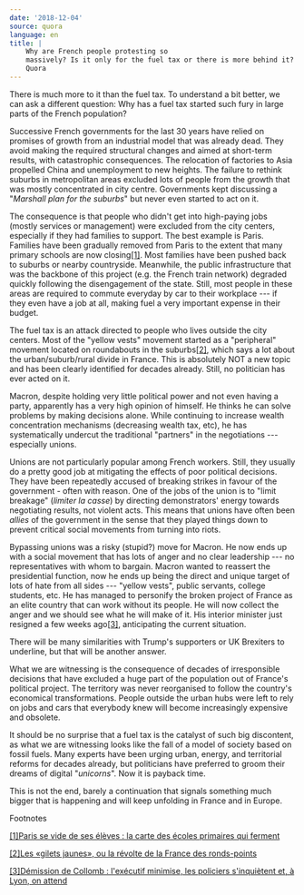 ```yaml
---
date: '2018-12-04'
source: quora
language: en
title: |
    Why are French people protesting so
    massively? Is it only for the fuel tax or there is more behind it? -
    Quora
---
```


There is much more to it than the fuel tax. To understand a bit better,
we can ask a different question: Why has a fuel tax started such fury in
large parts of the French population?

Successive French governments for the last 30 years have relied on
promises of growth from an industrial model that was already dead. They
avoid making the required structural changes and aimed at short-term
results, with catastrophic consequences. The relocation of factories to
Asia propelled China and unemployment to new heights. The failure to
rethink suburbs in metropolitan areas excluded lots of people from the
growth that was mostly concentrated in city centre. Governments kept
discussing a "*Marshall plan for the suburbs*" but never even started to
act on it.

The consequence is that people who didn't get into high-paying jobs
(mostly services or management) were excluded from the city centers,
especially if they had families to support. The best example is Paris.
Families have been gradually removed from Paris to the extent that many
primary schools are now closing[\[1\]](#QegyR). Most families have been
pushed back to suburbs or nearby countryside. Meanwhile, the public
infrastructure that was the backbone of this project (e.g. the French
train network) degraded quickly following the disengagement of the
state. Still, most people in these areas are required to commute
everyday by car to their workplace --- if they even have a job at all,
making fuel a very important expense in their budget.

The fuel tax is an attack directed to people who lives outside the city
centers. Most of the "yellow vests" movement started as a "peripheral"
movement located on roundabouts in the suburbs[\[2\]](#WuEVT), which
says a lot about the urban/suburb/rural divide in France. This is
absolutely NOT a new topic and has been clearly identified for decades
already. Still, no politician has ever acted on it.

Macron, despite holding very little political power and not even having
a party, apparently has a very high opinion of himself. He thinks he can
solve problems by making decisions alone. While continuing to increase
wealth concentration mechanisms (decreasing wealth tax, etc), he has
systematically undercut the traditional "partners" in the negotiations
--- especially unions.

Unions are not particularly popular among French workers. Still, they
usually do a pretty good job at mitigating the effects of poor political
decisions. They have been repeatedly accused of breaking strikes in
favour of the government - often with reason. One of the jobs of the
union is to "limit breakage" (*limiter la casse*) by directing
demonstrators' energy towards negotiating results, not violent acts.
This means that unions have often been *allies* of the government in the
sense that they played things down to prevent critical social movements
from turning into riots.

Bypassing unions was a risky (stupid?) move for Macron. He now ends up
with a social movement that has lots of anger and no clear leadership
--- no representatives with whom to bargain. Macron wanted to reassert
the presidential function, now he ends up being the direct and unique
target of lots of hate from all sides --- "yellow vests", public
servants, college students, etc. He has managed to personify the broken
project of France as an elite country that can work without its people.
He will now collect the anger and we should see what he will make of it.
His interior minister just resigned a few weeks ago[\[3\]](#OpzrA),
anticipating the current situation.

There will be many similarities with Trump's supporters or UK Brexiters
to underline, but that will be another answer.

What we are witnessing is the consequence of decades of irresponsible
decisions that have excluded a huge part of the population out of
France's political project. The territory was never reorganised to
follow the country's economical transformations. People outside the
urban hubs were left to rely on jobs and cars that everybody knew will
become increasingly expensive and obsolete.

It should be no surprise that a fuel tax is the catalyst of such big
discontent, as what we are witnessing looks like the fall of a model of
society based on fossil fuels. Many experts have been urging urban,
energy, and territorial reforms for decades already, but politicians
have preferred to groom their dreams of digital "*unicorns*". Now it is
payback time.

This is not the end, barely a continuation that signals something much
bigger that is happening and will keep unfolding in France and in
Europe.

Footnotes

[\[1\]](#cite-QegyR)[Paris se vide de ses élèves : la carte des écoles
primaires qui
ferment](https://www.lemonde.fr/education/visuel/2018/08/28/demographie-scolaire-a-paris-ces-ecoles-primaires-qui-ferment_5347198_1473685.html)

[\[2\]](#cite-WuEVT)[Les «gilets jaunes», ou la révolte de la France des
ronds-points](https://www.slate.fr/story/169626/blocage-17-novembre-gilets-jaunes-revolte-ronds-points-france-peripherique-diesel)

[\[3\]](#cite-OpzrA)[Démission de Collomb : l'exécutif minimise, les
policiers s'inquiètent et, à Lyon, on
attend](https://www.lemonde.fr/politique/article/2018/10/03/demission-de-gerard-collomb-l-executif-en-crise-lyon-sur-ses-gardes_5364226_823448.html)
